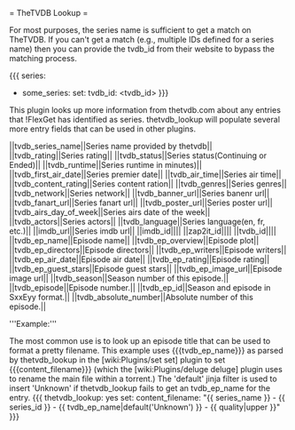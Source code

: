 = TheTVDB Lookup =

For most purposes, the series name is sufficient to get a match on TheTVDB. If you can't get a match (e.g., multiple IDs defined for a series name) then you can provide the tvdb_id from their website to bypass the matching process.

{{{
series:
  - some_series:
      set:
        tvdb_id: <tvdb_id>
}}}

This plugin looks up more information from thetvdb.com about any entries that !FlexGet has identified as series. thetvdb_lookup will populate several more entry fields that can be used in other plugins.

||tvdb_series_name||Series name provided by thetvdb||
||tvdb_rating||Series rating||
||tvdb_status||Series status(Continuing or Ended)||
||tvdb_runtime||Series runtime in minutes)||
||tvdb_first_air_date||Series premier date||
||tvdb_air_time||Series air time||
||tvdb_content_rating||Series content ration||
||tvdb_genres||Series genres||
||tvdb_network||Series network||
||tvdb_banner_url||Series banenr url||
||tvdb_fanart_url||Series fanart url||
||tvdb_poster_url||Series poster url||
||tvdb_airs_day_of_week||Series airs date of the week||
||tvdb_actors||Series actors||
||tvdb_language||Series language(en, fr, etc.)||
||imdb_url||Series imdb url||
||imdb_id||||
||zap2it_id||||
||tvdb_id||||
||tvdb_ep_name||Episode name||
||tvdb_ep_overview||Episode plot||
||tvdb_ep_directors||Episode directors||
||tvdb_ep_writers||Episode writers||
||tvdb_ep_air_date||Episode air date||
||tvdb_ep_rating||Episode rating||
||tvdb_ep_guest_stars||Episode guest stars||
||tvdb_ep_image_url||Episode image url||
||tvdb_season||Season number of this episode.||
||tvdb_episode||Episode number.||
||tvdb_ep_id||Season and episode in SxxEyy format.||
||tvdb_absolute_number||Absolute number of this episode.||

'''Example:'''

The most common use is to look up an episode title that can be used to format a pretty filename. This example uses {{{tvdb_ep_name}}} as parsed by thetvdb_lookup in the [wiki:Plugins/set set] plugin to set {{{content_filename}}} (which the [wiki:Plugins/deluge deluge] plugin uses to rename the main file within a torrent.) The 'default' jinja filter is used to insert 'Unknown' if thetvdb_lookup fails to get an tvdb_ep_name for the entry.
{{{
thetvdb_lookup: yes
set:
  content_filename: "{{ series_name }} - {{ series_id }} - {{ tvdb_ep_name|default('Unknown') }}  - {{ quality|upper }}"
}}}